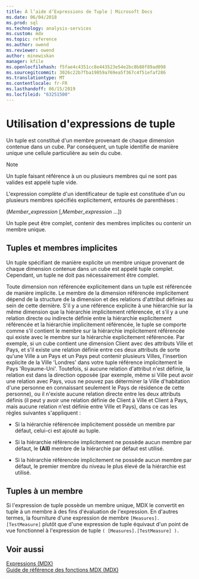 ```yaml
---
title: À l’aide d’Expressions de Tuple | Microsoft Docs
ms.date: 06/04/2018
ms.prod: sql
ms.technology: analysis-services
ms.custom: mdx
ms.topic: reference
ms.author: owend
ms.reviewer: owend
author: minewiskan
manager: kfile
ms.openlocfilehash: f5fae4c4351cc8e443523e54e2bc8b88f89ad098
ms.sourcegitcommit: 3026c22b7fba19059a769ea5f367c4f51efaf286
ms.translationtype: MT
ms.contentlocale: fr-FR
ms.lasthandoff: 06/15/2019
ms.locfileid: "63251500"
---
```

# <a name="using-tuple-expressions"></a>Utilisation d'expressions de tuple


  Un tuple est constitué d'un membre provenant de chaque dimension contenue dans un cube. Par conséquent, un tuple identifie de manière unique une cellule particulière au sein du cube.  
  
> [!NOTE]  
>  Un tuple faisant référence à un ou plusieurs membres qui ne sont pas valides est appelé tuple vide.  
  
 L'expression complète d'un identificateur de tuple est constituée d'un ou plusieurs membres spécifiés explicitement, entourés de parenthèses :  
  
 (*Member_expression* [,*Member_expression* ...])  
  
 Un tuple peut être complet, contenir des membres implicites ou contenir un membre unique.  
  
## <a name="tuples-and-implicit-members"></a>Tuples et membres implicites  
 Un tuple spécifiant de manière explicite un membre unique provenant de chaque dimension contenue dans un cube est appelé tuple complet. Cependant, un tuple ne doit pas nécessairement être complet.  
  
 Toute dimension non référencée explicitement dans un tuple est référencée de manière implicite. Le membre de la dimension référencée implicitement dépend de la structure de la dimension et des relations d'attribut définies au sein de cette dernière. S'il y a une référence explicite à une hiérarchie sur la même dimension que la hiérarchie implicitement référencée, et s'il y a une relation directe ou indirecte définie entre la hiérarchie explicitement référencée et la hiérarchie implicitement référencée, le tuple se comporte comme s'il contient le membre sur la hiérarchie implicitement référencée qui existe avec le membre sur la hiérarchie explicitement référencée. Par exemple, si un cube contient une dimension Client avec des attributs Ville et Pays, et s'il existe une relation définie entre ces deux attributs de sorte qu'une Ville a un Pays et un Pays peut contenir plusieurs Villes, l'insertion explicite de la Ville 'Londres' dans votre tuple référence implicitement le Pays 'Royaume-Uni'. Toutefois, si aucune relation d'attribut n'est définie, la relation est dans la direction opposée (par exemple, même si Ville peut avoir une relation avec Pays, vous ne pouvez pas déterminer la Ville d'habitation d'une personne en connaissant seulement le Pays de résidence de cette personne), ou il n'existe aucune relation directe entre les deux attributs définis (il peut y avoir une relation définie de Client à Ville et Client à Pays, mais aucune relation n'est définie entre Ville et Pays), dans ce cas les règles suivantes s'appliquent :  
  
-   Si la hiérarchie référencée implicitement possède un membre par défaut, celui-ci est ajouté au tuple.  
  
-   Si la hiérarchie référencée implicitement ne possède aucun membre par défaut, le **(All)** membre de la hiérarchie par défaut est utilisé.  
  
-   Si la hiérarchie référencée implicitement ne possède aucun membre par défaut, le premier membre du niveau le plus élevé de la hiérarchie est utilisé.  
  
## <a name="one-member-tuples"></a>Tuples à un membre  
 Si l'expression de tuple possède un membre unique, MDX le convertit en tuple à un membre à des fins d'évaluation de l'expression. En d'autres termes, la fourniture d'une expression de membre `[Measures].[TestMeasure]` plutôt que d'une expression de tuple équivaut d'un point de vue fonctionnel à l'expression de tuple `( [Measures].[TestMeasure] ).`  
  
## <a name="see-also"></a>Voir aussi  
 [Expressions &#40;MDX&#41;](../mdx/expressions-mdx.md)   
 [Guide de référence des fonctions MDX &#40;MDX&#41;](../mdx/mdx-function-reference-mdx.md)  
  
  
